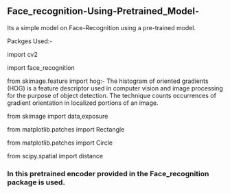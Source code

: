## Face_recognition-Using-Pretrained_Model-
Its a simple model on Face-Recognition using a pre-trained model.

Packges Used:-

import cv2

import face_recognition

from skimage.feature import hog:- 
The histogram of oriented gradients (HOG) is a feature descriptor used in computer vision and image processing for the purpose of object detection. The technique counts occurrences of gradient orientation in localized portions of an image.

from skimage import data,exposure

from matplotlib.patches import Rectangle

from matplotlib.patches import Circle

from scipy.spatial import distance

### In this pretrained encoder provided in the Face_recognition package is used.



